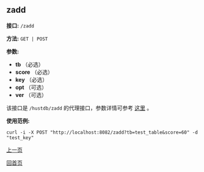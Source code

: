 ## zadd ##

**接口:** `/zadd`

**方法:** `GET | POST`

**参数:** 

*  **tb** （必选）  
*  **score** （必选）  
*  **key** （必选）  
*  **opt** （可选）
*  **ver** （可选）

该接口是 `/hustdb/zadd` 的代理接口，参数详情可参考 [这里](../hustdb/hustdb/zadd.md) 。

**使用范例:**

    curl -i -X POST "http://localhost:8082/zadd?tb=test_table&score=60" -d "test_key"

[上一页](../ha.md)

[回首页](../../index.md)